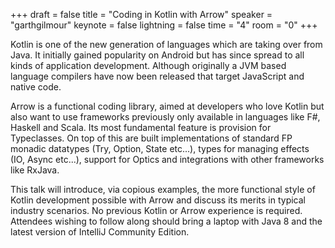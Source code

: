 +++
draft = false
title = "Coding in Kotlin with Arrow"
speaker = "garthgilmour"
keynote = false
lightning = false
time = "4"
room = "0"
+++

Kotlin is one of the new generation of languages which are taking over from Java. It initially gained popularity on Android but has since spread to all kinds of application development. Although originally a JVM based language compilers have now been released that target JavaScript and native code.

Arrow is a functional coding library, aimed at developers who love Kotlin but also want to use frameworks previously only available in languages like F#, Haskell and Scala. Its most fundamental feature is provision for Typeclasses. On top of this are built implementations of standard FP monadic datatypes (Try, Option, State etc...), types for managing effects (IO, Async etc...), support for Optics and integrations with other frameworks like RxJava.

This talk will introduce, via copious examples, the more functional style of Kotlin development possible with Arrow and discuss its merits in typical industry scenarios. No previous Kotlin or Arrow experience is required. Attendees wishing to follow along should bring a laptop with Java 8 and the latest version of IntelliJ Community Edition.